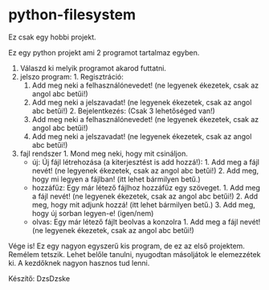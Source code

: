 # python-filesystem

Ez csak egy hobbi projekt.

Ez egy python projekt ami 2 programot tartalmaz egyben.
 
1. Válaszd ki melyik programot akarod futtatni.
  1. jelszo program:
    1. Regisztráció:
      1. Add meg neki a felhasználónevedet! (ne legyenek ékezetek, csak az angol abc betűi!)
      2. Add meg neki a jelszavadat! (ne legyenek ékezetek, csak az angol abc betűi!)
    2. Bejelentkezés:
      (Csak 3 lehetőséged van!)
      1. Add meg neki a felhasználónevedet! (ne legyenek ékezetek, csak az angol abc betűi!)
      2. Add meg neki a jelszavadat! (ne legyenek ékezetek, csak az angol abc betűi!) 
  2. fajl rendszer
    1. Mond meg neki, hogy mit csináljon.
      - új: Új fájl létrehozása (a kiterjesztést is add hozzá!):
            1. Add meg a fájl nevét! (ne legyenek ékezetek, csak az angol abc betűi!)
            2. Add meg, hogy mi legyen a fájlban! (itt lehet bármilyen betű.)
      - hozzáfűz: Egy már létező fájlhoz hozzáfűz egy szöveget.
            1. Add meg a fájl nevét! (ne legyenek ékezetek, csak az angol abc betűi!)
            2. Add meg, hogy mit adjunk hozzá! (itt lehet bármilyen betű.)
            3. Add meg, hogy új sorban legyen-e! (igen/nem)
      - olvas: Egy már létező fájlt beolvas a konzolra
            1. Add meg a fájl nevét! (ne legyenek ékezetek, csak az angol abc betűi!)
          
Vége is!
Ez egy nagyon egyszerű kis program, de ez az első projektem.
Remélem tetszik.
Lehet belőle tanulni, nyugodtan másoljátok le elemezzétek ki.
A kezdőknek nagyon hasznos tud lenni.

Készítő: DzsDzske
